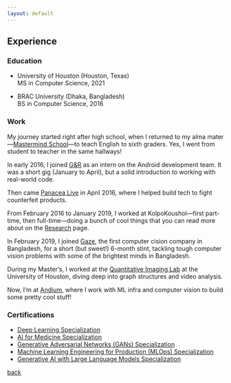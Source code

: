 ```yaml
---
layout: default
---
```


## Experience

### Education
* University of Houston (Houston, Texas)  
MS in Computer Science, 2021

* BRAC University (Dhaka, Bangladesh)  
BS in Computer Science, 2016


### Work

My journey started right after high school, when I returned to my alma mater—[Mastermind School](https://www.mastermindschool.org/)—to teach English to sixth graders. Yes, I went from student to teacher in the same hallways!

In early 2016, I joined [G&R](https://www.green-red.com/) as an intern on the Android development team. It was a short gig (January to April), but a solid introduction to working with real-world code.

Then came [Panacea Live](https://www.panacea.live/) in April 2016, where I helped build tech to fight counterfeit products.

From February 2016 to January 2019, I worked at KolpoKoushol—first part-time, then full-time—doing a bunch of cool things that you can read more about on the [Research](../research) page.

In February 2019, I joined [Gaze](https://gaze.ai), the first computer cision company in Bangladesh, for a short (but sweet!) 6-month stint, tackling tough computer vision problems with some of the brightest minds in Bangladesh.

During my Master’s, I worked at the [Quantitative Imaging Lab](http://www2.cs.uh.edu/~shah/) at the University of Houston, diving deep into graph structures and video analysis. 

Now, I’m at [Andium](https://andium.com), where I work with ML infra and computer vision to build some pretty cool stuff!

### Certifications

* [Deep Learning Specialization](https://coursera.org/share/4de30d50ef6f9603b2e860295db80036)
* [AI for Medicine Specialization](https://coursera.org/share/5043c1edcf059d48b607ab31181352d5)
* [Generative Adversarial Networks (GANs) Specialization](https://coursera.org/share/886d61ee6c28afda145edd4218b1a869)
* [Machine Learning Engineering for Production (MLOps) Specialization](https://coursera.org/share/dacea6c7eae4a9897f8379a0ecb5db48)
* [Generative AI with Large Language Models Specialization](https://coursera.org/share/371fa8c1f588dcb6640be7b76f31428e)
  
[back](https://shoumikchow.com)
